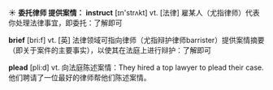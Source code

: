 ☀ <span class="category">**委托律师 提供案情：**</span>
<span class="vocabulary">**instruct**</span> [ɪn'strʌkt] 
<span class="definition">vt. [法律] 雇某人（尤指律师）代表你处理法律事宜，即委托：</span>了解即可

<span class="vocabulary">**brief**</span> [bri:f] 
<span class="definition">vt. [英] 法律领域可指向律师（尤指辩护律师barrister）提供案情摘要（即关于案件的主要事实），以使其在法庭上进行辩护：</span>了解即可
           
<span class="vocabulary">**plead**</span> [pli:d]
<span class="definition">vt. 向法庭陈述案情：</span>They hired a top lawyer to plead their case. 他们聘请了一位最好的律师帮他们陈述案情。

